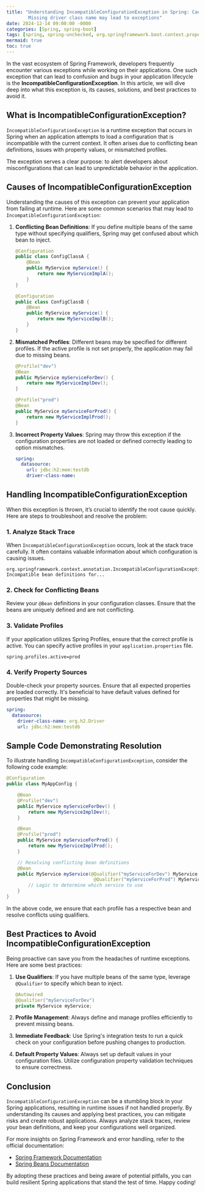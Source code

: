 ```yaml
---
title: "Understanding IncompatibleConfigurationException in Spring: Causes, Solutions, and Best Practices
        Missing driver class name may lead to exceptions"
date: 2024-12-14 09:00:00 -0000
categories: [Spring, spring-boot]
tags: [spring, spring-unchecked, org.springframework.boot.context.properties]
mermaid: true
toc: true
---
```



In the vast ecosystem of Spring Framework, developers frequently encounter various exceptions while working on their applications. One such exception that can lead to confusion and bugs in your application lifecycle is the **IncompatibleConfigurationException**. In this article, we will dive deep into what this exception is, its causes, solutions, and best practices to avoid it.

## What is IncompatibleConfigurationException?

`IncompatibleConfigurationException` is a runtime exception that occurs in Spring when an application attempts to load a configuration that is incompatible with the current context. It often arises due to conflicting bean definitions, issues with property values, or mismatched profiles.

The exception serves a clear purpose: to alert developers about misconfigurations that can lead to unpredictable behavior in the application.

## Causes of IncompatibleConfigurationException

Understanding the causes of this exception can prevent your application from failing at runtime. Here are some common scenarios that may lead to `IncompatibleConfigurationException`:

1. **Conflicting Bean Definitions**: If you define multiple beans of the same type without specifying qualifiers, Spring may get confused about which bean to inject.

    ```java
    @Configuration
    public class ConfigClassA {
        @Bean
        public MyService myService() {
            return new MyServiceImplA();
        }
    }

    @Configuration
    public class ConfigClassB {
        @Bean
        public MyService myService() {
            return new MyServiceImplB();
        }
    }
    ```

2. **Mismatched Profiles**: Different beans may be specified for different profiles. If the active profile is not set properly, the application may fail due to missing beans.

    ```java
    @Profile("dev")
    @Bean
    public MyService myServiceForDev() {
        return new MyServiceImplDev();
    }

    @Profile("prod")
    @Bean
    public MyService myServiceForProd() {
        return new MyServiceImplProd();
    }
    ```

3. **Incorrect Property Values**: Spring may throw this exception if the configuration properties are not loaded or defined correctly leading to option mismatches.

    ```yaml
    spring:
      datasource:
        url: jdbc:h2:mem:testdb
        driver-class-name: 
    ```

## Handling IncompatibleConfigurationException

When this exception is thrown, it’s crucial to identify the root cause quickly. Here are steps to troubleshoot and resolve the problem:

### 1. Analyze Stack Trace

When `IncompatibleConfigurationException` occurs, look at the stack trace carefully. It often contains valuable information about which configuration is causing issues.

```plaintext
org.springframework.context.annotation.IncompatibleConfigurationException: 
Incompatible bean definitions for...
```

### 2. Check for Conflicting Beans

Review your `@Bean` definitions in your configuration classes. Ensure that the beans are uniquely defined and are not conflicting.

### 3. Validate Profiles

If your application utilizes Spring Profiles, ensure that the correct profile is active. You can specify active profiles in your `application.properties` file.

```properties
spring.profiles.active=prod
```

### 4. Verify Property Sources

Double-check your property sources. Ensure that all expected properties are loaded correctly. It's beneficial to have default values defined for properties that might be missing.

```yaml
spring:
  datasource:
    driver-class-name: org.h2.Driver
    url: jdbc:h2:mem:testdb
```

## Sample Code Demonstrating Resolution

To illustrate handling `IncompatibleConfigurationException`, consider the following code example:

```java
@Configuration
public class MyAppConfig {

    @Bean
    @Profile("dev")
    public MyService myServiceForDev() {
        return new MyServiceImplDev();
    }

    @Bean
    @Profile("prod")
    public MyService myServiceForProd() {
        return new MyServiceImplProd();
    }

    // Resolving conflicting bean definitions
    @Bean
    public MyService myService(@Qualifier("myServiceForDev") MyService devService,
                                @Qualifier("myServiceForProd") MyService prodService) {
        // Logic to determine which service to use
    }
}
```

In the above code, we ensure that each profile has a respective bean and resolve conflicts using qualifiers.

## Best Practices to Avoid IncompatibleConfigurationException

Being proactive can save you from the headaches of runtime exceptions. Here are some best practices:

1. **Use Qualifiers**: If you have multiple beans of the same type, leverage `@Qualifier` to specify which bean to inject.

    ```java
    @Autowired
    @Qualifier("myServiceForDev")
    private MyService myService;
    ```

2. **Profile Management**: Always define and manage profiles efficiently to prevent missing beans.

3. **Immediate Feedback**: Use Spring's integration tests to run a quick check on your configuration before pushing changes to production.

4. **Default Property Values**: Always set up default values in your configuration files. Utilize configuration property validation techniques to ensure correctness.

## Conclusion

`IncompatibleConfigurationException` can be a stumbling block in your Spring applications, resulting in runtime issues if not handled properly. By understanding its causes and applying best practices, you can mitigate risks and create robust applications. Always analyze stack traces, review your bean definitions, and keep your configurations well organized.

For more insights on Spring Framework and error handling, refer to the official documentation:

- [Spring Framework Documentation](https://docs.spring.io/spring-framework/docs/current/reference/html/)
- [Spring Beans Documentation](https://docs.spring.io/spring-framework/docs/current/reference/html/core.html#beans)

By adopting these practices and being aware of potential pitfalls, you can build resilient Spring applications that stand the test of time. Happy coding!